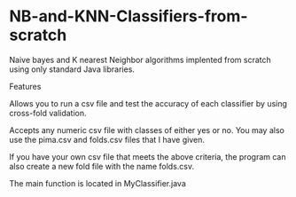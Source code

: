 # NB-and-KNN-Classifiers-from-scratch
Naive bayes and K nearest Neighbor algorithms implented from scratch using only standard Java libraries.


Features
  
  Allows you to run a csv file and test the accuracy of each classifier by using cross-fold validation. 

  Accepts any numeric csv file with classes of either yes or no. You may also use the pima.csv and folds.csv files that I have given.

  If you have your own csv file that meets the above criteria, the program can also create a new fold file with the name folds.csv.

  The main function is located in MyClassifier.java
  
  
 
